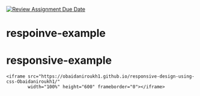[![Review Assignment Due Date](https://classroom.github.com/assets/deadline-readme-button-22041afd0340ce965d47ae6ef1cefeee28c7c493a6346c4f15d667ab976d596c.svg)](https://classroom.github.com/a/X0TEJdRk)
# respoinve-example
# responsive-example
    <iframe src="https://obaidaniroukh1.github.io/responsive-design-using-css-Obaidaniroukh1/"
            width="100%" height="600" frameborder="0"></iframe>